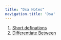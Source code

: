 ```yaml
---
title: "Dsa Notes"
navigation.title: 'Dsa'
---
```


1. [Short definations](/dsa/short-defination)
2. [Differentiate Between](/dsa/differentiate-between)